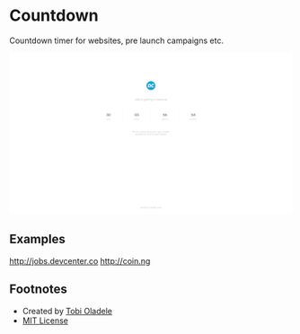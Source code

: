 # Countdown

Countdown timer for websites, pre launch campaigns etc.

![Sample Email Template ](screenshot.png)

## Examples

http://jobs.devcenter.co
http://coin.ng

## Footnotes

- Created by [Tobi Oladele](http://tobioladele.com)
- [MIT License](https://github.com/tobioladele/countdown/blob/master/License.md)
